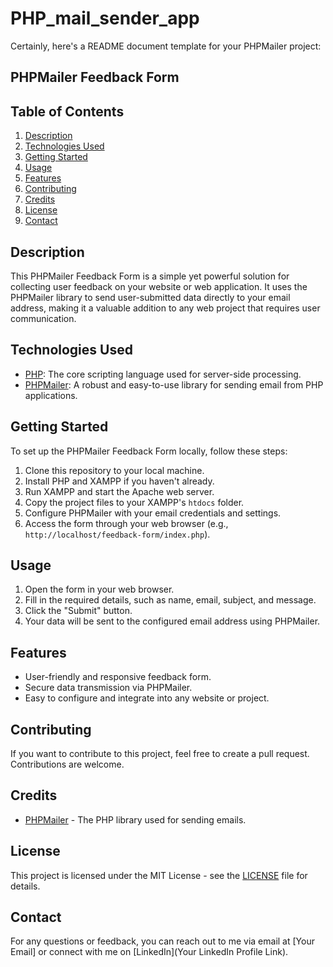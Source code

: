 <h1> PHP_mail_sender_app</h1>
Certainly, here's a README document template for your PHPMailer project:

<h2> PHPMailer Feedback Form </h2>

## Table of Contents
1. [Description](#description)
2. [Technologies Used](#technologies-used)
3. [Getting Started](#getting-started)
4. [Usage](#usage)
5. [Features](#features)
6. [Contributing](#contributing)
7. [Credits](#credits)
8. [License](#license)
9. [Contact](#contact)

## Description
This PHPMailer Feedback Form is a simple yet powerful solution for collecting user feedback on your website or web application. It uses the PHPMailer library to send user-submitted data directly to your email address, making it a valuable addition to any web project that requires user communication.

## Technologies Used
- [PHP](https://www.php.net/): The core scripting language used for server-side processing.
- [PHPMailer](https://github.com/PHPMailer/PHPMailer): A robust and easy-to-use library for sending email from PHP applications.

## Getting Started
To set up the PHPMailer Feedback Form locally, follow these steps:
1. Clone this repository to your local machine.
2. Install PHP and XAMPP if you haven't already.
3. Run XAMPP and start the Apache web server.
4. Copy the project files to your XAMPP's `htdocs` folder.
5. Configure PHPMailer with your email credentials and settings.
6. Access the form through your web browser (e.g., `http://localhost/feedback-form/index.php`).

## Usage
1. Open the form in your web browser.
2. Fill in the required details, such as name, email, subject, and message.
3. Click the "Submit" button.
4. Your data will be sent to the configured email address using PHPMailer.

## Features
- User-friendly and responsive feedback form.
- Secure data transmission via PHPMailer.
- Easy to configure and integrate into any website or project.

## Contributing
If you want to contribute to this project, feel free to create a pull request. Contributions are welcome.

## Credits
- [PHPMailer](https://github.com/PHPMailer/PHPMailer) - The PHP library used for sending emails.

## License
This project is licensed under the MIT License - see the [LICENSE](LICENSE) file for details.

## Contact
For any questions or feedback, you can reach out to me via email at [Your Email] or connect with me on [LinkedIn](Your LinkedIn Profile Link).